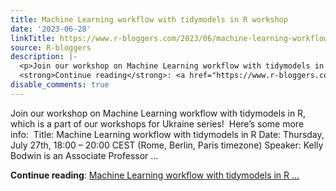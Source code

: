 ```yaml
---
title: Machine Learning workflow with tidymodels in R workshop
date: '2023-06-28'
linkTitle: https://www.r-bloggers.com/2023/06/machine-learning-workflow-with-tidymodels-in-r-workshop/
source: R-bloggers
description: |-
  <p>Join our workshop on Machine Learning workflow with tidymodels in R, which is a part of our workshops for Ukraine series!  Here’s some more info:  Title: Machine Learning workflow with tidymodels in R Date: Thursday, July 27th, 18:00 – 20:00 CEST (Rome, Berlin, Paris timezone) Speaker: Kelly Bodwin is an Associate Professor ...</p>
  <strong>Continue reading</strong>: <a href="https://www.r-bloggers.com/2023/06/machine-learning-workflow-with-tidymodels-in-r-workshop/">Machine Learning workflow with tidymodels in R ...
disable_comments: true
---
```

<p>Join our workshop on Machine Learning workflow with tidymodels in R, which is a part of our workshops for Ukraine series!  Here’s some more info:  Title: Machine Learning workflow with tidymodels in R Date: Thursday, July 27th, 18:00 – 20:00 CEST (Rome, Berlin, Paris timezone) Speaker: Kelly Bodwin is an Associate Professor ...</p>
<strong>Continue reading</strong>: <a href="https://www.r-bloggers.com/2023/06/machine-learning-workflow-with-tidymodels-in-r-workshop/">Machine Learning workflow with tidymodels in R ...